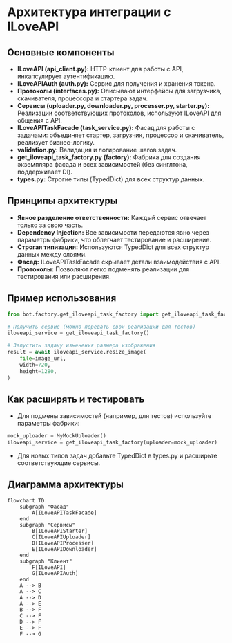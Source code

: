 # Архитектура интеграции с ILoveAPI

## Основные компоненты

- **ILoveAPI (api_client.py):** HTTP-клиент для работы с API, инкапсулирует аутентификацию.
- **ILoveAPIAuth (auth.py):** Сервис для получения и хранения токена.
- **Протоколы (interfaces.py):** Описывают интерфейсы для загрузчика, скачивателя, процессора и стартера задач.
- **Сервисы (uploader.py, downloader.py, processer.py, starter.py):** Реализации соответствующих протоколов, используют ILoveAPI для общения с API.
- **ILoveAPITaskFacade (task_service.py):** Фасад для работы с задачами: объединяет стартер, загрузчик, процессор и скачиватель, реализует бизнес-логику.
- **validation.py:** Валидация и логирование шагов задач.
- **get_iloveapi_task_factory.py (factory):** Фабрика для создания экземпляра фасада и всех зависимостей (без синглтона, поддерживает DI).
- **types.py:** Строгие типы (TypedDict) для всех структур данных.

## Принципы архитектуры

- **Явное разделение ответственности:** Каждый сервис отвечает только за свою часть.
- **Dependency Injection:** Все зависимости передаются явно через параметры фабрики, что облегчает тестирование и расширение.
- **Строгая типизация:** Используются TypedDict для всех структур данных между слоями.
- **Фасад:** ILoveAPITaskFacade скрывает детали взаимодействия с API.
- **Протоколы:** Позволяют легко подменять реализации для тестирования или расширения.

## Пример использования

```python
from bot.factory.get_iloveapi_task_factory import get_iloveapi_task_factory

# Получить сервис (можно передать свои реализации для тестов)
iloveapi_service = get_iloveapi_task_factory()

# Запустить задачу изменения размера изображения
result = await iloveapi_service.resize_image(
    file=image_url,
    width=720,
    height=1280,
)
```

## Как расширять и тестировать

- Для подмены зависимостей (например, для тестов) используйте параметры фабрики:

```python
mock_uploader = MyMockUploader()
iloveapi_service = get_iloveapi_task_factory(uploader=mock_uploader)
```

- Для новых типов задач добавьте TypedDict в types.py и расширьте соответствующие сервисы.

## Диаграмма архитектуры

```mermaid
flowchart TD
    subgraph "Фасад"
        A[ILoveAPITaskFacade]
    end
    subgraph "Сервисы"
        B[ILoveAPIStarter]
        C[ILoveAPIUploader]
        D[ILoveAPIProcesser]
        E[ILoveAPIDownloader]
    end
    subgraph "Клиент"
        F[ILoveAPI]
        G[ILoveAPIAuth]
    end
    A --> B
    A --> C
    A --> D
    A --> E
    B --> F
    C --> F
    D --> F
    E --> F
    F --> G
``` 